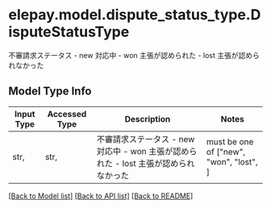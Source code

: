 # elepay.model.dispute_status_type.DisputeStatusType

不審請求ステータス - new 対応中 - won 主張が認められた - lost 主張が認められなかった 

## Model Type Info
Input Type | Accessed Type | Description | Notes
------------ | ------------- | ------------- | -------------
str,  | str,  | 不審請求ステータス - new 対応中 - won 主張が認められた - lost 主張が認められなかった  | must be one of ["new", "won", "lost", ] 

[[Back to Model list]](../../README.md#documentation-for-models) [[Back to API list]](../../README.md#documentation-for-api-endpoints) [[Back to README]](../../README.md)

